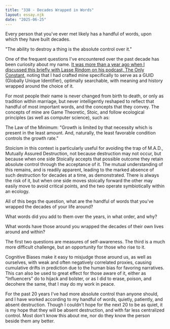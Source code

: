 ```yaml
---
title: "338 - Decades Wrapped in Words"
layout: essay.njk
date: "2025-06-25"
---
```


Every person that you've ever met likely has a handful of words, upon which they have built decades.

"The ability to destroy a thing is the absolute control over it."

One of the frequent questions I've encountered over the past decade has been curiosity about my name. [It was more than a year ago when I discussed this briefly with Lasse Rindom on his podcast, The Only Constant](https://open.spotify.com/episode/5F4ZYv5HC1T20javPclKRl?si=ec762a1f625e4e31&nd=1&dlsi=6654881240064222), noting that I had crafted mine specifically to serve as a GUID (Globally Unique Identifier), optimally searchable, with meaning and history wrapped around the choice of it.

For most people their name is never changed from birth to death, or only as tradition within marriage, but never intelligently reshaped to reflect that handful of most important words, and the concepts that they convey. The concepts of mine are Game Theoretic, Stoic, and follow ecological principles (as well as computer science), such as:

The Law of the Minimum: "Growth is limited by that necessity which is present in the least amount. And, naturally, the least favorable condition controls the growth rate."

Stoicism in this context is particularly useful for avoiding the trap of M.A.D., Mutually Assured Destruction, not because destruction may not occur, but because when one side Stoically accepts that possible outcome they retain absolute control through the acceptance of it. The mutual understanding of this remains, and is readily apparent, leading to the marked absence of such destruction for decades at a time, as demonstrated. There is always the risk of it, but when one side moves stoically forward the other may easily move to avoid critical points, and the two operate symbiotically within an ecology.

All of this begs the question, what are the handful of words that you've wrapped the decades of your life around?

What words did you add to them over the years, in what order, and why?

What words have those around you wrapped the decades of their own lives around and within?

The first two questions are measures of self-awareness. The third is a much more difficult challenge, but an opportunity for those who rise to it.

Cognitive Biases make it easy to misjudge those around us, as well as ourselves, with weak and often negatively correlated proxies, causing cumulative drifts in prediction due to the human bias for favoring narratives. This can also be used to great effect for those aware of it, either as "Influencers" do to hijack and bolster, or as I did to erase, poison, and decohere the same, that I may do my work in peace.

For the past 20 years I've had more absolute control than anyone should, and I have worked according to my handful of words, quietly, patiently, and absent destruction. Though I couldn't hope for the next 20 to be as quiet, it is my hope that they will be absent destruction, and with far less centralized control. Most don't know this about me, nor do they know the person beside them any better. 